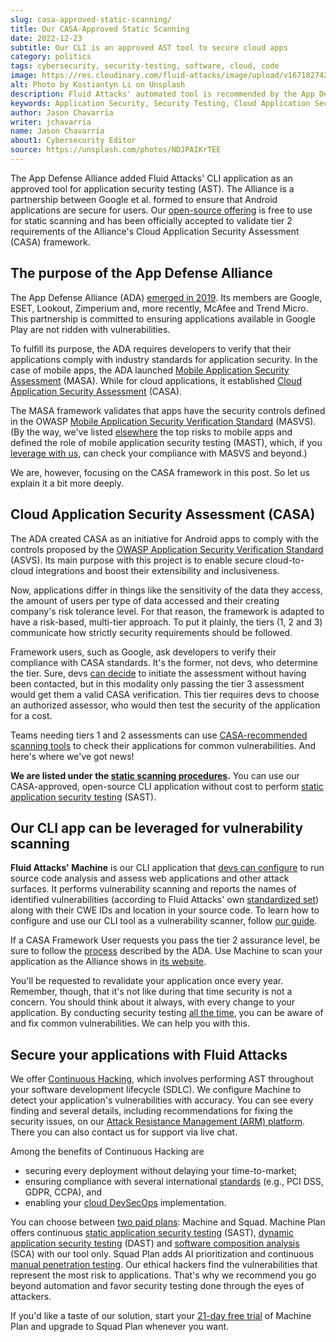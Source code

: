 ```yaml
---
slug: casa-approved-static-scanning/
title: Our CASA-Approved Static Scanning
date: 2022-12-23
subtitle: Our CLI is an approved AST tool to secure cloud apps
category: politics
tags: cybersecurity, security-testing, software, cloud, code
image: https://res.cloudinary.com/fluid-attacks/image/upload/v1671827428/blog/casa-approved-static-scanning/cover_casa.webp
alt: Photo by Kostiantyn Li on Unsplash
description: Fluid Attacks' automated tool is recommended by the App Defense Alliance for static scanning under the Cloud Application Security Assessment (CASA) framework.
keywords: Application Security, Security Testing, Cloud Application Security Assessment, Casa, Static Scanning, Machine, App Defense Alliance, Ethical Hacking, Pentesting
author: Jason Chavarría
writer: jchavarria
name: Jason Chavarría
about1: Cybersecurity Editor
source: https://unsplash.com/photos/NDJPAIKrTEE
---
```


The App Defense Alliance added Fluid Attacks' CLI application
as an approved tool for application security testing (AST).
The Alliance is a partnership between Google et al.
formed to ensure that Android applications are secure for users.
Our [open-source offering](https://docs.fluidattacks.com/machine/scanner/plans/foss)
is free to use for static scanning
and has been officially accepted to validate tier 2 requirements
of the Alliance's Cloud Application Security Assessment (CASA) framework.

## The purpose of the App Defense Alliance

The App Defense Alliance (ADA) [emerged in 2019](https://security.googleblog.com/2022/12/app-defense-alliance-expansion.html).
Its members are Google,
ESET, Lookout, Zimperium and,
more recently,
McAfee and Trend Micro.
This partnership is committed to ensuring applications available in Google Play
are not ridden with vulnerabilities.

To fulfill its purpose,
the ADA requires developers to verify
that their applications comply
with industry standards for application security.
In the case of mobile apps,
the ADA launched [Mobile Application Security Assessment](https://appdefensealliance.dev/masa)
(MASA).
While for cloud applications,
it established [Cloud Application Security Assessment](https://appdefensealliance.dev/casa)
(CASA).

The MASA framework validates that apps have the security controls
defined in the OWASP [Mobile Application Security Verification Standard](https://docs.fluidattacks.com/criteria/compliance/owaspmasvs/)
(MASVS).
(By the way,
we've listed [elsewhere](../what-is-mast/) the top risks to mobile apps
and defined the role of mobile application security testing (MAST),
which,
if you [leverage with us](../../product/mast/),
can check your compliance with MASVS and beyond.)

We are, however,
focusing on the CASA framework in this post.
So let us explain it a bit more deeply.

## Cloud Application Security Assessment (CASA)

The ADA created CASA as an initiative for Android apps
to comply with the controls
proposed by the [OWASP Application Security Verification Standard](https://docs.fluidattacks.com/criteria/compliance/asvs)
(ASVS).
Its main purpose with this project is
to enable secure cloud-to-cloud integrations
and boost their extensibility and inclusiveness.

Now,
applications differ in things like the sensitivity of the data they access,
the amount of users per type of data accessed
and their creating company's risk tolerance level.
For that reason,
the framework is adapted to have a risk-based,
multi-tier approach.
To put it plainly,
the tiers (1, 2 and 3) communicate
how strictly security requirements should be followed.

Framework users,
such as Google,
ask developers to verify their compliance with CASA standards.
It's the former,
not devs,
who determine the tier.
Sure,
devs [can decide](https://appdefensealliance.dev/casa/casa-self-start)
to initiate the assessment without having been contacted,
but in this modality only passing the tier 3 assessment
would get them a valid CASA verification.
This tier requires devs to choose an authorized assessor,
who would then test the security of the application for a cost.

Teams needing tiers 1
and 2 assessments can use [CASA-recommended scanning tools](https://appdefensealliance.dev/casa/tier-2/tooling-matrix)
to check their applications for common vulnerabilities.
And here's where we've got news!

**We are listed under the [**static scanning procedures**](https://appdefensealliance.dev/casa/tier-2/ast-guide/static-scan).**
You can use our CASA-approved,
open-source CLI application without cost
to perform [static application security testing](../../product/sast/)
(SAST).

## Our CLI app can be leveraged for vulnerability scanning

**Fluid Attacks' Machine** is our CLI application
that [devs can configure](https://docs.fluidattacks.com/machine/scanner/plans/foss/)
to run source code analysis
and assess web applications and other attack surfaces.
It performs vulnerability scanning
and reports the names of identified vulnerabilities
(according to Fluid Attacks' own [standardized set](https://docs.fluidattacks.com/criteria/vulnerabilities/))
along with their CWE IDs and location in your source code.
To learn how to configure
and use our CLI tool as a vulnerability scanner,
follow [our guide](https://docs.fluidattacks.com/development/skims#using-skims).

If a CASA Framework User requests you pass the tier 2 assurance level,
be sure to follow the [process](https://appdefensealliance.dev/casa/tier-2/tier2-overview)
described by the ADA.
Use Machine to scan your application
as the Alliance shows in [its website](https://appdefensealliance.dev/casa/tier-2/ast-guide/static-scan).

You'll be requested to revalidate your application once every year.
Remember,
though,
that it's not like during that time security is not a concern.
You should think about it always,
with every change to your application.
By conducting security testing [all the time](../../solutions/devsecops/),
you can be aware of and fix common vulnerabilities.
We can help you with this.

<cta-banner
  buttontxt="Read more"
  link="/solutions/security-testing/"
  title="Get started with Fluid Attacks' Security Testing solution right now"
/>

## Secure your applications with Fluid Attacks

We offer [Continuous Hacking](../../services/continuous-hacking/),
which involves performing AST throughout your software development lifecycle
(SDLC).
We configure Machine
to detect your application's vulnerabilities with accuracy.
You can see every finding and several details,
including recommendations for fixing the security issues,
on our [Attack Resistance Management (ARM) platform](../../platform/).
There you can also contact us for support via live chat.

Among the benefits of Continuous Hacking are

- securing every deployment without delaying your time-to-market;
- ensuring compliance with several international
  [standards](https://docs.fluidattacks.com/criteria/compliance/) (e.g.,
  PCI DSS, GDPR, CCPA),
  and
- enabling your [cloud DevSecOps](../why-is-cloud-devsecops-important/)
  implementation.

You can choose between [two paid plans](../../plans/):
Machine and Squad.
Machine Plan offers continuous
[static application security testing](../../product/sast/) (SAST),
[dynamic application security testing](../../product/dast/) (DAST)
and [software composition analysis](../../product/sca/) (SCA)
with our tool only.
Squad Plan adds AI prioritization
and continuous [manual penetration testing](../../solutions/penetration-testing/).
Our ethical hackers find the vulnerabilities
that represent the most risk to applications.
That's why we recommend you go beyond automation
and favor security testing done through the eyes of attackers.

If you'd like a taste of our solution,
start your [21-day free trial](../../free-trial/)
of Machine Plan
and upgrade to Squad Plan whenever you want.
